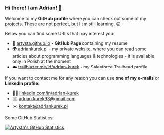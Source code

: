 ### Hi there! I am Adrian! 🫡

Welcome to my **GitHub profile** where you can check out some of my projects. These are not perfect, but I am still learning. 🙃

Below you can find some URLs that may interest you:
  - 📝 [artysta.github.io](https://artysta.github.io/) - **GitHub Page** containing my resume
  - 🌍 [adriankurek.pl](https://adriankurek.pl/) - my private website, where you can read some articles about programming languages & technologies - it is available only in Polish at the moment
  - ☁️ [trailblazer.me/id/adrian-kurek](https://trailblazer.me/id/adrian-kurek) - my Salesforce Trailhead profile

If you want to contact me for any reason you can use **one of my e-mails** or **LinkedIn profile**:
  - 🧑‍💼 [linkedin.com/in/adrian-kurek](https://www.linkedin.com/in/adrian-kurek/)
  - ✉️ adrian.kurek93@gmail.com
  - ✉️ kontakt@adriankurek.pl

Some GitHub Statistics:

[![Artysta's GitHub Statistics](https://artysta-cloud.vercel.app/api/github/statistics?githubUser=artysta&duolingoUser=adrian_kurek&codewarsUser=artysta)](https://github.com/artysta/artysta-cloud)

<!--
**artysta/artysta** is a ✨ _special_ ✨ repository because its `README.md` (this file) appears on your GitHub profile.

Here are some ideas to get you started:

- 🔭 I’m currently working on ...
- 🌱 I’m currently learning ...
- 👯 I’m looking to collaborate on ...
- 🤔 I’m looking for help with ...
- 💬 Ask me about ...
- 📫 How to reach me: ...
- 😄 Pronouns: ...
- ⚡ Fun fact: ...
-->
